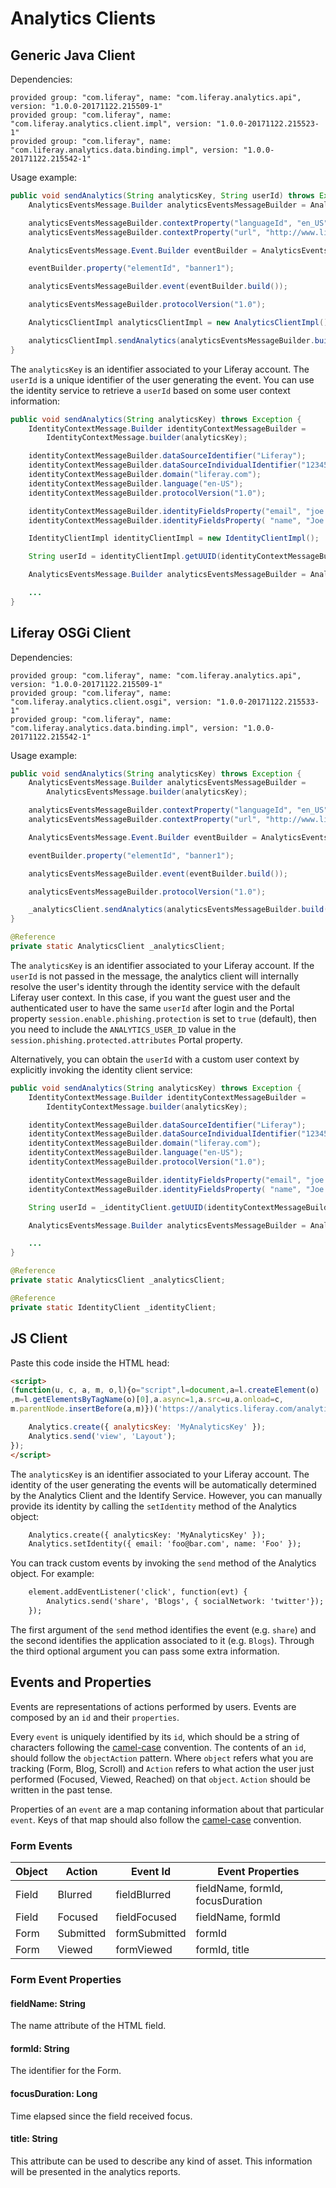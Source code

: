 # Analytics Clients

## Generic Java Client

Dependencies:

```
provided group: "com.liferay", name: "com.liferay.analytics.api", version: "1.0.0-20171122.215509-1"
provided group: "com.liferay", name: "com.liferay.analytics.client.impl", version: "1.0.0-20171122.215523-1"
provided group: "com.liferay", name: "com.liferay.analytics.data.binding.impl", version: "1.0.0-20171122.215542-1"
```

Usage example:

```java
public void sendAnalytics(String analyticsKey, String userId) throws Exception {
    AnalyticsEventsMessage.Builder analyticsEventsMessageBuilder = AnalyticsEventsMessage.builder(analyticsKey, userId);

    analyticsEventsMessageBuilder.contextProperty("languageId", "en_US");
    analyticsEventsMessageBuilder.contextProperty("url", "http://www.liferay.com");

    AnalyticsEventsMessage.Event.Builder eventBuilder = AnalyticsEventsMessage.Event.builder("ApplicationId", "View");

    eventBuilder.property("elementId", "banner1");

    analyticsEventsMessageBuilder.event(eventBuilder.build());

    analyticsEventsMessageBuilder.protocolVersion("1.0");

    AnalyticsClientImpl analyticsClientImpl = new AnalyticsClientImpl()

    analyticsClientImpl.sendAnalytics(analyticsEventsMessageBuilder.build());
}
```

The `analyticsKey` is an identifier associated to your Liferay account.
The `userId` is a unique identifier of the user generating the event. You can use the identity service to retrieve a `userId` based on some user context information:

```java
public void sendAnalytics(String analyticsKey) throws Exception {
    IdentityContextMessage.Builder identityContextMessageBuilder =
        IdentityContextMessage.builder(analyticsKey);

    identityContextMessageBuilder.dataSourceIdentifier("Liferay");
    identityContextMessageBuilder.dataSourceIndividualIdentifier("12345");
    identityContextMessageBuilder.domain("liferay.com");
    identityContextMessageBuilder.language("en-US");
    identityContextMessageBuilder.protocolVersion("1.0");

    identityContextMessageBuilder.identityFieldsProperty("email", "joe.blogss@liferay.com");
    identityContextMessageBuilder.identityFieldsProperty( "name", "Joe Bloggs");

    IdentityClientImpl identityClientImpl = new IdentityClientImpl();

    String userId = identityClientImpl.getUUID(identityContextMessageBuilder.build());

    AnalyticsEventsMessage.Builder analyticsEventsMessageBuilder = AnalyticsEventsMessage.builder(analyticsKey, userId);

    ...
}
```

## Liferay OSGi Client

Dependencies:

```
provided group: "com.liferay", name: "com.liferay.analytics.api", version: "1.0.0-20171122.215509-1"
provided group: "com.liferay", name: "com.liferay.analytics.client.osgi", version: "1.0.0-20171122.215533-1"
provided group: "com.liferay", name: "com.liferay.analytics.data.binding.impl", version: "1.0.0-20171122.215542-1"
```

Usage example:

```java
public void sendAnalytics(String analyticsKey) throws Exception {
    AnalyticsEventsMessage.Builder analyticsEventsMessageBuilder =
        AnalyticsEventsMessage.builder(analyticsKey);

    analyticsEventsMessageBuilder.contextProperty("languageId", "en_US");
    analyticsEventsMessageBuilder.contextProperty("url", "http://www.liferay.com");

    AnalyticsEventsMessage.Event.Builder eventBuilder = AnalyticsEventsMessage.Event.builder("ApplicationId", "View");

    eventBuilder.property("elementId", "banner1");

    analyticsEventsMessageBuilder.event(eventBuilder.build());

    analyticsEventsMessageBuilder.protocolVersion("1.0");

    _analyticsClient.sendAnalytics(analyticsEventsMessageBuilder.build());
}

@Reference
private static AnalyticsClient _analyticsClient;
```

The `analyticsKey` is an identifier associated to your Liferay account.
If the `userId` is not passed in the message, the analytics client will internally resolve the user's identity through the identity service with the default Liferay user context.
In this case, if you want the guest user and the authenticated user to have the same `userId` after login and the Portal property `session.enable.phishing.protection` is set to `true` (default),
then you need to include the `ANALYTICS_USER_ID` value in the `session.phishing.protected.attributes` Portal property.

Alternatively, you can obtain the `userId` with a custom user context by explicitly invoking the identity client service:

```java
public void sendAnalytics(String analyticsKey) throws Exception {
    IdentityContextMessage.Builder identityContextMessageBuilder =
        IdentityContextMessage.builder(analyticsKey);

    identityContextMessageBuilder.dataSourceIdentifier("Liferay");
    identityContextMessageBuilder.dataSourceIndividualIdentifier("12345");
    identityContextMessageBuilder.domain("liferay.com");
    identityContextMessageBuilder.language("en-US");
    identityContextMessageBuilder.protocolVersion("1.0");

    identityContextMessageBuilder.identityFieldsProperty("email", "joe.blogss@liferay.com");
    identityContextMessageBuilder.identityFieldsProperty( "name", "Joe Bloggs");

    String userId = _identityClient.getUUID(identityContextMessageBuilder.build());

    AnalyticsEventsMessage.Builder analyticsEventsMessageBuilder = AnalyticsEventsMessage.builder(analyticsKey, userId);

    ...
}

@Reference
private static AnalyticsClient _analyticsClient;

@Reference
private static IdentityClient _identityClient;
```

## JS Client

Paste this code inside the HTML head:

```html
<script>
(function(u, c, a, m, o,l){o="script",l=document,a=l.createElement(o)
,m=l.getElementsByTagName(o)[0],a.async=1,a.src=u,a.onload=c,
m.parentNode.insertBefore(a,m)})('https://analytics.liferay.com/analytics-all-min.js', function(){

    Analytics.create({ analyticsKey: 'MyAnalyticsKey' });
    Analytics.send('view', 'Layout');
});
</script>
```

The `analyticsKey` is an identifier associated to your Liferay account.
The identity of the user generating the events will be automatically determined by the Analytics Client and the Identify Service.
However, you can manually provide its identity by calling the `setIdentity` method of the Analytics object:

```html
    Analytics.create({ analyticsKey: 'MyAnalyticsKey' });
    Analytics.setIdentity({ email: 'foo@bar.com', name: 'Foo' });
```

You can track custom events by invoking the `send` method of the Analytics object. For example:

```html
    element.addEventListener('click', function(evt) {
        Analytics.send('share', 'Blogs', { socialNetwork: 'twitter'});
    });
```

The first argument of the `send` method identifies the event (e.g. `share`) and the second identifies the application associated to it (e.g. `Blogs`).
Through the third optional argument you can pass some extra information.

## Events and Properties

Events are representations of actions performed by users. Events are composed by an ``id`` and their ``properties``.

Every ``event`` is uniquely identified by its ``id``, which should be a string of characters following the [camel-case](https://en.wikipedia.org/wiki/Camel_case) convention. The contents of an ``id``, should follow the ``objectAction`` pattern. Where ``object`` refers what you are tracking (Form, Blog, Scroll) and ``Action`` refers to what action the user just performed (Focused, Viewed, Reached) on that ``object``. ``Action`` should be written in the past tense.

Properties of an ``event`` are a map contaning information about that particular ``event``. Keys of that map should also follow the [camel-case](https://en.wikipedia.org/wiki/Camel_case) convention.

### Form Events

| Object  | Action    | Event Id      | Event Properties                 |
| ------- | --------- | ------------- | -------------------------------- |
| Field   | Blurred   | fieldBlurred  | fieldName, formId, focusDuration |
| Field   | Focused   | fieldFocused  | fieldName, formId                |
| Form    | Submitted | formSubmitted | formId                           |
| Form    | Viewed    | formViewed    | formId, title                    |

### Form Event Properties

#### fieldName: String

The name attribute of the HTML field.

#### formId: String

The identifier for the Form.

#### focusDuration: Long

Time elapsed since the field received focus.

#### title: String

This attribute can be used to describe any kind of asset. This information will be presented in the analytics reports.